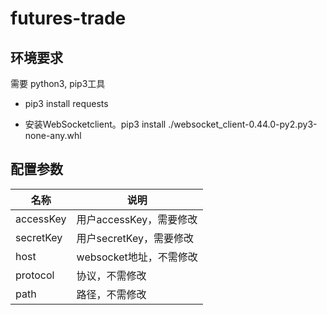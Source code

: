 # futures-trade

## 环境要求
需要 python3, pip3工具

* pip3 install requests

* 安装WebSocketclient。pip3 install ./websocket_client-0.44.0-py2.py3-none-any.whl


## 配置参数
| 名称| 说明|
|----|----|
|accessKey |用户accessKey，需要修改|
|secretKey | 用户secretKey，需要修改|
|host      | websocket地址，不需修改|
|protocol  | 协议，不需修改|
|path     |  路径，不需修改|
